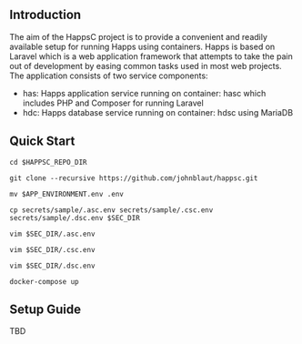 ## Introduction

The aim of the HappsC project is to provide a convenient and readily available setup for running Happs using containers.
Happs is based on Laravel which is a web application framework that attempts to take the pain out of development by easing common tasks used in most web projects.
The application consists of two service components:

- has: Happs application service running on container: hasc which includes PHP and Composer for running Laravel
- hdc: Happs database service running on container: hdsc using MariaDB

## Quick Start

`cd $HAPPSC_REPO_DIR`

`git clone --recursive https://github.com/johnblaut/happsc.git`

`mv $APP_ENVIRONMENT.env .env`

`cp secrets/sample/.asc.env secrets/sample/.csc.env secrets/sample/.dsc.env $SEC_DIR`

`vim $SEC_DIR/.asc.env`

`vim $SEC_DIR/.csc.env`

`vim $SEC_DIR/.dsc.env`

`docker-compose up`

## Setup Guide

TBD

